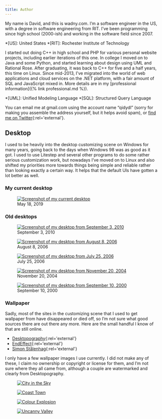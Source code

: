 ```yaml
---
title: Author
---
```

My name is David, and this is wadny.com. I’m a software engineer in the US, with a degree in software engineering from RIT. I’ve been programming since high school (2000-ish) and working in the software field since 2007.

*[US]: United States
*[RIT]: Rochester Institute of Technology

I started out doing C++ in high school and PHP for various personal website projects, including earlier iterations of this one. In college I moved on to Java and some Python, and started learning about design using UML and Rational Rose. After graduating, it was back to C++ for five and a half years, this time on Linux. Since mid-2013, I’ve migrated into the world of web applications and cloud services on the .NET platform, with a fair amount of SQL and JavaScript mixed in. More details are in my [professional information]({% link professional.md %}).

*[UML]: Unified Modeling Language
*[SQL]: Structured Query Language

You can email me at gmail.com using the account name “qidydl” (sorry for making you assemble the address yourself, but it helps avoid spam), or [find me on Twitter](https://twitter.com/qidydl "My twitter account"){:rel='external'}.

## Desktop
I used to be heavily into the desktop customizing scene on Windows for many years, going back to the days when Windows 98 was as good as it got. I used to use Litestep and several other programs to do some rather serious customization work, but nowadays I’ve moved on to Linux and also shifted my priorities more towards things being simple and reliable rather than looking exactly a certain way. It helps that the default UIs have gotten a lot better as well.

### My current desktop
<figure>
    <a href="{% link about/author/screenshot.png %}"><img src="{% link about/author/screenshot-thumb.png %}" alt="Screenshot of my current desktop"></a>
    <figcaption><time datetime="2019-05-18">May 18, 2019</time></figcaption>
</figure>

### Old desktops
<figure>
    <a href="{% link about/author/desktop-2010-09-03.png %}"><img src="{% link about/author/desktop-2010-09-03-thumb.png %}" alt="Screenshot of my desktop from September 3, 2010"></a>
    <figcaption><time datetime="2010-09-03">September 3, 2010</time></figcaption>
</figure>
<figure>
    <a href="{% link about/author/desktop-2006-08-08.png %}"><img src="{% link about/author/desktop-2006-08-08-thumb.png %}" alt="Screenshot of my desktop from August 8, 2006"></a>
    <figcaption><time datetime="2006-08-08">August 8, 2006</time></figcaption>
</figure>
<figure>
    <a href="{% link about/author/desktop-2006-07-25.jpg %}"><img src="{% link about/author/desktop-2006-07-25-thumb.jpg %}" alt="Screenshot of my desktop from July 25, 2006"></a>
    <figcaption><time datetime="2006-07-25">July 25, 2006</time></figcaption>
</figure>
<figure>
    <a href="{% link about/author/desktop-2004-11-20.png %}"><img src="{% link about/author/desktop-2004-11-20-thumb.png %}" alt="Screenshot of my desktop from November 20, 2004"></a>
    <figcaption><time datetime="2004-11-20">November 20, 2004</time></figcaption>
</figure>
<figure>
    <a href="{% link about/author/desktop-2000-09-10.png %}"><img src="{% link about/author/desktop-2000-09-10-thumb.png %}" alt="Screenshot of my desktop from September 10, 2000"></a>
    <figcaption><time datetime="2000-09-10">September 10, 2000</time></figcaption>
</figure>

### Wallpaper
Sadly, most of the sites in the customizing scene that I used to get wallpaper from have disappeared or died off, so I’m not sure what good sources there are out there any more. Here are the small handful I know of that are still online.

- [Desktopography](https://desktopography.net/){:rel='external'}
- [EndEffect](https://www.endeffect.com/ "The artwork of George Smith"){:rel='external'}
- [Simon Stålenhag](https://www.simonstalenhag.se/ "Simon Stålenhag Art Gallery"){:rel='external'}

I only have a few wallpaper images I use currently. I did not make any of these, I claim no ownership or copyright or license for them, and I’m not sure where they all came from, although a couple are watermarked and clearly from Desktopography.

<figure><a href="{% link about/author/city-in-the-sky.jpg %}"><img src="{% link about/author/city-in-the-sky-thumb.jpg %}" alt="City in the Sky"></a></figure>
<figure><a href="{% link about/author/coast-town.jpg %}"><img src="{% link about/author/coast-town-thumb.jpg %}" alt="Coast Town"></a></figure>
<figure><a href="{% link about/author/colour-explosion.jpg %}"><img src="{% link about/author/colour-explosion-thumb.jpg %}" alt="Colour Explosion"></a></figure>
<figure><a href="{% link about/author/uncanny-valley.jpg %}"><img src="{% link about/author/uncanny-valley-thumb.jpg %}" alt="Uncanny Valley"></a></figure>